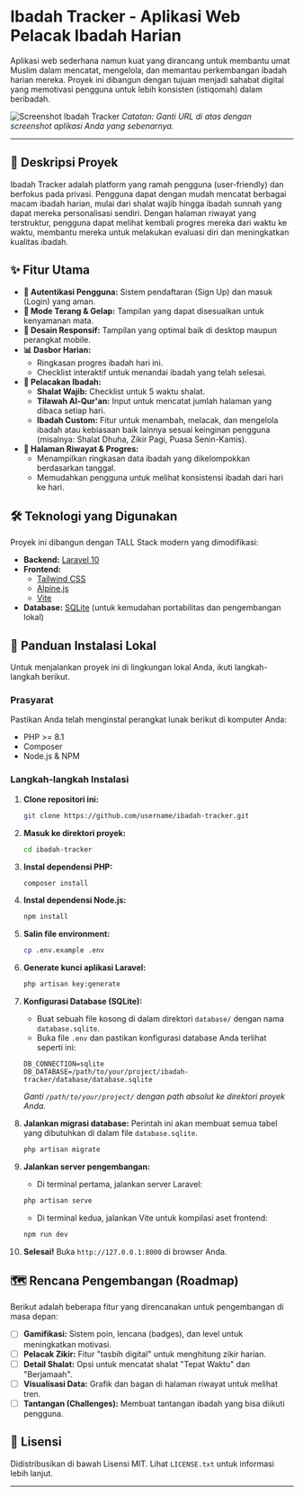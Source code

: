 # Ibadah Tracker - Aplikasi Web Pelacak Ibadah Harian

Aplikasi web sederhana namun kuat yang dirancang untuk membantu umat Muslim dalam mencatat, mengelola, dan memantau perkembangan ibadah harian mereka. Proyek ini dibangun dengan tujuan menjadi sahabat digital yang memotivasi pengguna untuk lebih konsisten (istiqomah) dalam beribadah.

![Screenshot Ibadah Tracker](https://user-images.githubusercontent.com/username/repo/screenshot.png)
_Catatan: Ganti URL di atas dengan screenshot aplikasi Anda yang sebenarnya._

---

## 🕌 Deskripsi Proyek

Ibadah Tracker adalah platform yang ramah pengguna (user-friendly) dan berfokus pada privasi. Pengguna dapat dengan mudah mencatat berbagai macam ibadah harian, mulai dari shalat wajib hingga ibadah sunnah yang dapat mereka personalisasi sendiri. Dengan halaman riwayat yang terstruktur, pengguna dapat melihat kembali progres mereka dari waktu ke waktu, membantu mereka untuk melakukan evaluasi diri dan meningkatkan kualitas ibadah.

## ✨ Fitur Utama

-   **🔐 Autentikasi Pengguna:** Sistem pendaftaran (Sign Up) dan masuk (Login) yang aman.
-   **🌙 Mode Terang & Gelap:** Tampilan yang dapat disesuaikan untuk kenyamanan mata.
-   **📱 Desain Responsif:** Tampilan yang optimal baik di desktop maupun perangkat mobile.
-   **📊 Dasbor Harian:**
    -   Ringkasan progres ibadah hari ini.
    -   Checklist interaktif untuk menandai ibadah yang telah selesai.
-   **📝 Pelacakan Ibadah:**
    -   **Shalat Wajib:** Checklist untuk 5 waktu shalat.
    -   **Tilawah Al-Qur'an:** Input untuk mencatat jumlah halaman yang dibaca setiap hari.
    -   **Ibadah Custom:** Fitur untuk menambah, melacak, dan mengelola ibadah atau kebiasaan baik lainnya sesuai keinginan pengguna (misalnya: Shalat Dhuha, Zikir Pagi, Puasa Senin-Kamis).
-   **📜 Halaman Riwayat & Progres:**
    -   Menampilkan ringkasan data ibadah yang dikelompokkan berdasarkan tanggal.
    -   Memudahkan pengguna untuk melihat konsistensi ibadah dari hari ke hari.

## 🛠️ Teknologi yang Digunakan

Proyek ini dibangun dengan TALL Stack modern yang dimodifikasi:

-   **Backend:** [Laravel 10](https://laravel.com/)
-   **Frontend:**
    -   [Tailwind CSS](https://tailwindcss.com/)
    -   [Alpine.js](https://alpinejs.dev/)
    -   [Vite](https://vitejs.dev/)
-   **Database:** [SQLite](https://www.sqlite.org/index.html) (untuk kemudahan portabilitas dan pengembangan lokal)

## 🚀 Panduan Instalasi Lokal

Untuk menjalankan proyek ini di lingkungan lokal Anda, ikuti langkah-langkah berikut.

### Prasyarat

Pastikan Anda telah menginstal perangkat lunak berikut di komputer Anda:
-   PHP >= 8.1
-   Composer
-   Node.js & NPM

### Langkah-langkah Instalasi

1.  **Clone repositori ini:**
    ```sh
    git clone https://github.com/username/ibadah-tracker.git
    ```

2.  **Masuk ke direktori proyek:**
    ```sh
    cd ibadah-tracker
    ```

3.  **Instal dependensi PHP:**
    ```sh
    composer install
    ```

4.  **Instal dependensi Node.js:**
    ```sh
    npm install
    ```

5.  **Salin file environment:**
    ```sh
    cp .env.example .env
    ```

6.  **Generate kunci aplikasi Laravel:**
    ```sh
    php artisan key:generate
    ```

7.  **Konfigurasi Database (SQLite):**
    -   Buat sebuah file kosong di dalam direktori `database/` dengan nama `database.sqlite`.
    -   Buka file `.env` dan pastikan konfigurasi database Anda terlihat seperti ini:
      ```env
      DB_CONNECTION=sqlite
      DB_DATABASE=/path/to/your/project/ibadah-tracker/database/database.sqlite
      ```
      _Ganti `/path/to/your/project/` dengan path absolut ke direktori proyek Anda._

8.  **Jalankan migrasi database:**
    Perintah ini akan membuat semua tabel yang dibutuhkan di dalam file `database.sqlite`.
    ```sh
    php artisan migrate
    ```

9.  **Jalankan server pengembangan:**
    -   Di terminal pertama, jalankan server Laravel:
      ```sh
      php artisan serve
      ```
    -   Di terminal kedua, jalankan Vite untuk kompilasi aset frontend:
      ```sh
      npm run dev
      ```

10. **Selesai!** Buka `http://127.0.0.1:8000` di browser Anda.

## 🗺️ Rencana Pengembangan (Roadmap)

Berikut adalah beberapa fitur yang direncanakan untuk pengembangan di masa depan:

-   [ ] **Gamifikasi:** Sistem poin, lencana (badges), dan level untuk meningkatkan motivasi.
-   [ ] **Pelacak Zikir:** Fitur "tasbih digital" untuk menghitung zikir harian.
-   [ ] **Detail Shalat:** Opsi untuk mencatat shalat "Tepat Waktu" dan "Berjamaah".
-   [ ] **Visualisasi Data:** Grafik dan bagan di halaman riwayat untuk melihat tren.
-   [ ] **Tantangan (Challenges):** Membuat tantangan ibadah yang bisa diikuti pengguna.

## 📄 Lisensi

Didistribusikan di bawah Lisensi MIT. Lihat `LICENSE.txt` untuk informasi lebih lanjut.

---